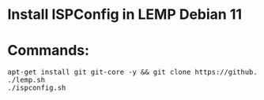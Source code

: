 # Install ISPConfig in LEMP Debian 11

# Commands:

<pre>
apt-get install git git-core -y && git clone https://github.com/fahim1030/ispconfig-debian-install && cd ispconfig-debian-install && chmod +x lemp.sh && chmod +x ispconfig.sh
./lemp.sh
./ispconfig.sh
</pre>
